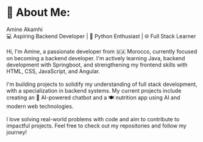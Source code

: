 # 💫 About Me:
Amine Akamhi<br>💻 Aspiring Backend Developer | 🐍 Python Enthusiast | 🌐 Full Stack Learner<br><br>Hi, I'm Amine, a passionate developer from 🇲🇦 Morocco, currently focused on becoming a backend developer. I'm actively learning Java, backend development with Springboot, and strengthening my frontend skills with HTML, CSS, JavaScript, and Angular.<br><br>I'm building projects to solidify my understanding of full stack development, with a specialization in backend systems. My current projects include creating an 🤖 AI-powered chatbot and a 🍽️ nutrition app using AI and modern web technologies.<br><br>I love solving real-world problems with code and aim to contribute to impactful projects. Feel free to check out my repositories and follow my journey!<br><br>


